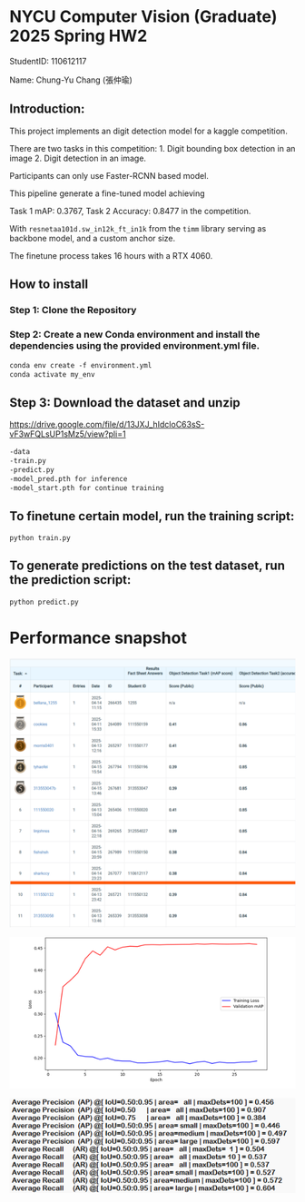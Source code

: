 # NYCU Computer Vision (Graduate) 2025 Spring HW2
StudentID: 110612117
  
Name: Chung-Yu Chang (張仲瑜)

## Introduction:
This project implements an digit detection model for a kaggle competition.

There are two tasks in this competition: 1. Digit bounding box detection in an image 2. Digit detection in an image.

Participants can only use Faster-RCNN based model.

This pipeline generate a fine-tuned model achieving

Task 1 mAP: 0.3767, Task 2 Accuracy: 0.8477 in the competition.

With `resnetaa101d.sw_in12k_ft_in1k` from the `timm` library serving as backbone model, and a custom anchor size.

The finetune process takes 16 hours with a RTX 4060. 

## How to install
### Step 1: Clone the Repository
### Step 2: Create a new Conda environment and install the dependencies using the provided environment.yml file.
    conda env create -f environment.yml
    conda activate my_env
## Step 3: Download the dataset and unzip
https://drive.google.com/file/d/13JXJ_hIdcloC63sS-vF3wFQLsUP1sMz5/view?pli=1

    -data
    -train.py
    -predict.py
    -model_pred.pth for inference
    -model_start.pth for continue training

## To finetune certain model, run the training script:
    python train.py
## To generate predictions on the test dataset, run the prediction script:
    python predict.py

# Performance snapshot

![Rank](images/rank.png)

![Loss curve](images/learning_curve.png)

![COCO_indicators](images/COCO_indicators.png)
  
